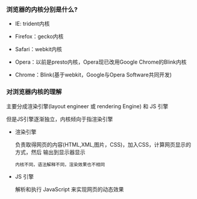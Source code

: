 

### 浏览器的内核分别是什么?

- IE: trident内核

- Firefox：gecko内核

- Safari：webkit内核

- Opera：以前是presto内核，Opera现已改用Google Chrome的Blink内核

- Chrome：Blink(基于webkit，Google与Opera Software共同开发)

### 对浏览器内核的理解

主要分成渲染引擎(layout engineer 或 rendering Engine) 和 JS 引擎

但是JS引擎逐渐独立，内核倾向于指渲染引擎

- 渲染引擎
  
  负责取得网页的内容(HTML,XML,图片，CSS)，加入CSS，计算网页显示的方式，然后
  输出到显示器显示
  
  `内核不同，语法解释不同，渲染效果也不相同`
  
- JS 引擎
  
  解析和执行 JavaScript 来实现网页的动态效果
  
